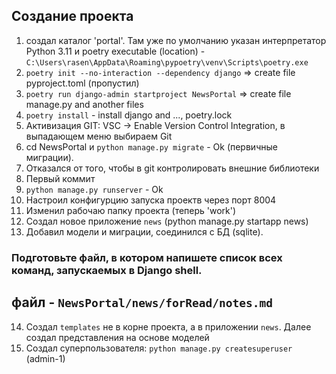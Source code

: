  Создание проекта
 -------------------
1. создал каталог 'portal'. Там уже по умолчанию указан интерпретатор Python  3.11 и poetry executable (location) - `C:\Users\rasen\AppData\Roaming\pypoetry\venv\Scripts\poetry.exe`
2. `poetry init --no-interaction --dependency django` => create file pyproject.toml  (пропустил)
3. `poetry run django-admin startproject NewsPortal` => create file manage.py and another files
4. `poetry install` - install django and ..., poetry.lock
5. Активизация GIT: VSC -> Enable Version Control Integration, в выпадающем меню выбираем Git
6. cd NewsPortal и `python manage.py migrate` - Ok (первичные миграции). 
7. Отказался от того, чтобы в git контролировать внешние библиотеки
8. Первый коммит  
9. `python manage.py runserver` - Ok
10. Настроил конфигурцию запуска проектв через порт 8004
11. Изменил рабочаю папку проекта (теперь 'work')
12. Создал новое приложение `news` (python manage.py startapp news)
13. Добавил модели и миграции, соединился с БД (sqlite).

### Подготовьте файл, в котором напишете список всех команд, запускаемых в Django shell.
файл - `NewsPortal/news/forRead/notes.md`
--------------------------

14. Создал `templates` не в корне проекта, а в приложении `news`. Далее создал представления на основе моделей
15. Создал суперпользователя: `python manage.py createsuperuser` (admin-1)